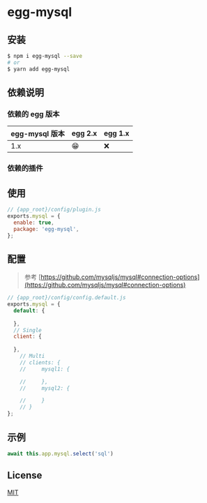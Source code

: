 <!--
 * @Author: 姜彦汐
 * @Date: 2020-12-04 13:18:19
 * @LastEditors: 姜彦汐
 * @LastEditTime: 2021-01-05 10:42:02
 * @Description: 
 * @Contact: jiangyanxi@live.com
 * @FilePath: /egg-mysql/README.md
-->
# egg-mysql
## 安装

```bash
$ npm i egg-mysql --save
# or
$ yarn add egg-mysql
```

## 依赖说明

### 依赖的 egg 版本

egg-mysql 版本 | egg 2.x | egg 1.x
--- | --- | ---
1.x | 😁 | ❌

### 依赖的插件

## 使用

```js
// {app_root}/config/plugin.js
exports.mysql = {
  enable: true,
  package: 'egg-mysql',
};
```

## 配置

> 参考 [https://github.com/mysqljs/mysql#connection-options](https://github.com/mysqljs/mysql#connection-options)

```js
// {app_root}/config/config.default.js
exports.mysql = {
  default: {
      
  },
  // Single
  client: {
      
  },
    // Multi
    // clients: {
    //     mysql1: {

    //     },
    //     mysql2: {

    //     }
    // }
};
```

## 示例

```js
await this.app.mysql.select('sql')
```
## License

[MIT](LICENSE)